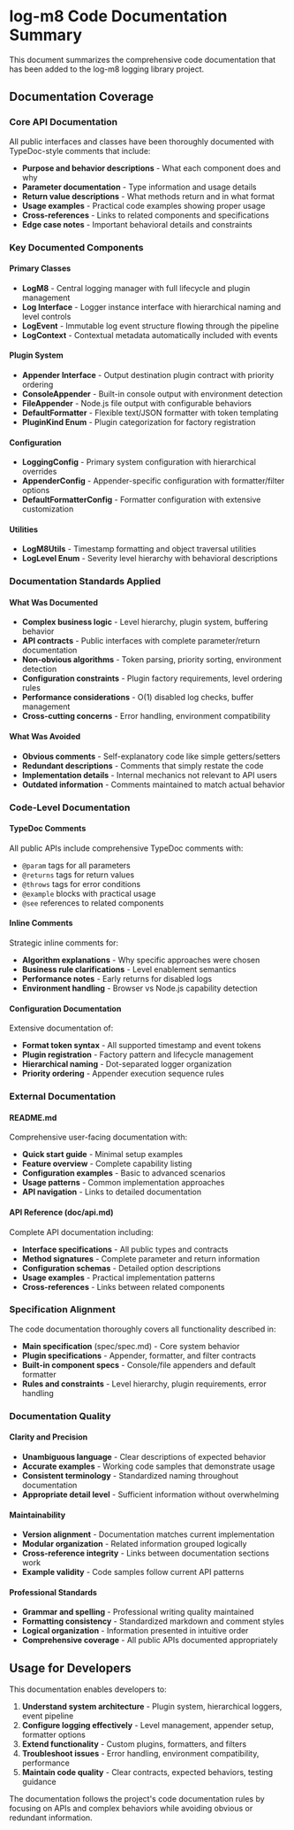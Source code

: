 # log-m8 Code Documentation Summary

This document summarizes the comprehensive code documentation that has been added to the log-m8 logging library project.

## Documentation Coverage

### Core API Documentation

All public interfaces and classes have been thoroughly documented with TypeDoc-style comments that include:

- **Purpose and behavior descriptions** - What each component does and why
- **Parameter documentation** - Type information and usage details
- **Return value descriptions** - What methods return and in what format
- **Usage examples** - Practical code examples showing proper usage
- **Cross-references** - Links to related components and specifications
- **Edge case notes** - Important behavioral details and constraints

### Key Documented Components

#### Primary Classes
- **LogM8** - Central logging manager with full lifecycle and plugin management
- **Log Interface** - Logger instance interface with hierarchical naming and level controls
- **LogEvent** - Immutable log event structure flowing through the pipeline
- **LogContext** - Contextual metadata automatically included with events

#### Plugin System
- **Appender Interface** - Output destination plugin contract with priority ordering
- **ConsoleAppender** - Built-in console output with environment detection
- **FileAppender** - Node.js file output with configurable behaviors
- **DefaultFormatter** - Flexible text/JSON formatter with token templating
- **PluginKind Enum** - Plugin categorization for factory registration

#### Configuration
- **LoggingConfig** - Primary system configuration with hierarchical overrides
- **AppenderConfig** - Appender-specific configuration with formatter/filter options
- **DefaultFormatterConfig** - Formatter configuration with extensive customization

#### Utilities
- **LogM8Utils** - Timestamp formatting and object traversal utilities
- **LogLevel Enum** - Severity level hierarchy with behavioral descriptions

### Documentation Standards Applied

#### What Was Documented
- **Complex business logic** - Level hierarchy, plugin system, buffering behavior
- **API contracts** - Public interfaces with complete parameter/return documentation
- **Non-obvious algorithms** - Token parsing, priority sorting, environment detection
- **Configuration constraints** - Plugin factory requirements, level ordering rules
- **Performance considerations** - O(1) disabled log checks, buffer management
- **Cross-cutting concerns** - Error handling, environment compatibility

#### What Was Avoided
- **Obvious comments** - Self-explanatory code like simple getters/setters
- **Redundant descriptions** - Comments that simply restate the code
- **Implementation details** - Internal mechanics not relevant to API users
- **Outdated information** - Comments maintained to match actual behavior

### Code-Level Documentation

#### TypeDoc Comments
All public APIs include comprehensive TypeDoc comments with:
- `@param` tags for all parameters
- `@returns` tags for return values
- `@throws` tags for error conditions
- `@example` blocks with practical usage
- `@see` references to related components

#### Inline Comments
Strategic inline comments for:
- **Algorithm explanations** - Why specific approaches were chosen
- **Business rule clarifications** - Level enablement semantics
- **Performance notes** - Early returns for disabled logs
- **Environment handling** - Browser vs Node.js capability detection

#### Configuration Documentation
Extensive documentation of:
- **Format token syntax** - All supported timestamp and event tokens
- **Plugin registration** - Factory pattern and lifecycle management
- **Hierarchical naming** - Dot-separated logger organization
- **Priority ordering** - Appender execution sequence rules

### External Documentation

#### README.md
Comprehensive user-facing documentation with:
- **Quick start guide** - Minimal setup examples
- **Feature overview** - Complete capability listing
- **Configuration examples** - Basic to advanced scenarios
- **Usage patterns** - Common implementation approaches
- **API navigation** - Links to detailed documentation

#### API Reference (doc/api.md)
Complete API documentation including:
- **Interface specifications** - All public types and contracts
- **Method signatures** - Complete parameter and return information
- **Configuration schemas** - Detailed option descriptions
- **Usage examples** - Practical implementation patterns
- **Cross-references** - Links between related components

### Specification Alignment

The code documentation thoroughly covers all functionality described in:
- **Main specification** (spec/spec.md) - Core system behavior
- **Plugin specifications** - Appender, formatter, and filter contracts
- **Built-in component specs** - Console/file appenders and default formatter
- **Rules and constraints** - Level hierarchy, plugin requirements, error handling

### Documentation Quality

#### Clarity and Precision
- **Unambiguous language** - Clear descriptions of expected behavior
- **Accurate examples** - Working code samples that demonstrate usage
- **Consistent terminology** - Standardized naming throughout documentation
- **Appropriate detail level** - Sufficient information without overwhelming

#### Maintainability
- **Version alignment** - Documentation matches current implementation
- **Modular organization** - Related information grouped logically
- **Cross-reference integrity** - Links between documentation sections work
- **Example validity** - Code samples follow current API patterns

#### Professional Standards
- **Grammar and spelling** - Professional writing quality maintained
- **Formatting consistency** - Standardized markdown and comment styles
- **Logical organization** - Information presented in intuitive order
- **Comprehensive coverage** - All public APIs documented appropriately

## Usage for Developers

This documentation enables developers to:

1. **Understand system architecture** - Plugin system, hierarchical loggers, event pipeline
2. **Configure logging effectively** - Level management, appender setup, formatter options
3. **Extend functionality** - Custom plugins, formatters, and filters
4. **Troubleshoot issues** - Error handling, environment compatibility, performance
5. **Maintain code quality** - Clear contracts, expected behaviors, testing guidance

The documentation follows the project's code documentation rules by focusing on APIs and complex behaviors while avoiding obvious or redundant information.
